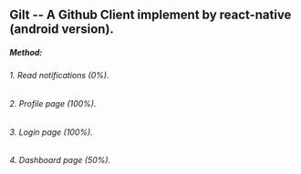## Gilt -- A Github Client implement by react-native (android version).

##### Method:
######    1. Read notifications (0%).
######    2. Profile page (100%).
######    3. Login page (100%).
######    4. Dashboard page (50%).
